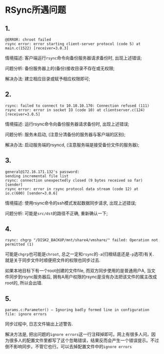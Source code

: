 # RSync所遇问题

## 1.

```
@ERROR: chroot failed
rsync error: error starting client-server protocol (code 5) at main.c(1522) [receiver=3.0.3]
```

情境描述: 客户端运行`rsync`命令向备份服务器请求备份时, 出现上述错误;

问题分析: 备份服务器上的(备份)接收目录不存在或无权限;

解决办法: 建立相应目录或赋予相应权限即可;

## 2.

```
rsync: failed to connect to 10.10.10.170: Connection refused (111)
rsync error: error in socket IO (code 10) at clientserver.c(124) [receiver=3.0.5]
```

情境描述: 运行rsync命令向备份服务器请求备份时, 出现上述错误;

问题分析: 服务未启动, (注意分清备份的服务器与客户端的区别);

解决办法: 启动服务端的rsyncd, (注意服务端是接受备份文件的服务器);

## 3.

```
general@172.16.171.132's password: 
sending incremental file list
rsync: connection unexpectedly closed (9 bytes received so far) [sender]
rsync error: error in rsync protocol data stream (code 12) at io.c(600) [sender=3.0.6]
```

情境描述: 使用rsync命令的ssh模式发起数据同步请求, 出现上述错误;

问题分析: 可能是`src/dst`的路径不正确, 重新确认一下;

## 4. 

```
rsync: chgrp "/DISK2_BACKUP/mnt/share4/vmshare/" failed: Operation not permitted (1)
```

可能是`chgrp`也可能是`chroot`, 总之一定和`rsync`的`-a`(归根结底还是`-p`选项)有关. 就是关于同步文件时顺便把文件的权限也同步过去.

如果本地目标下有一个root创建的文件file, 而双方同步使用的是普通用户A, 当文件同步到rsync服务器后, 拥有A用户权限的rsync是没有办法把该文件的属主改成root的, 所以会出错.

## 5.

```
params.c:Parameter() – Ignoring badly formed line in configuration file: ignore errors 
```

同步过程中, 日志文件输出上述警告.

解决方法是, 把出问题的`ignore errors`这一行注释掉即可。网上有很多人问，因为很多人的配置文件里都写了这个忽略错误，结果反而会产生一个错误提示。不过倒不影响同步。不管它也行。可以去掉配置文件中的`ignore errors`